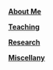 [**About Me**](about.md)

[**Teaching**](teaching.md)

[**Research**](research.md)

[**Miscellany**](misc.md)
